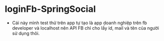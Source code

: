# loginFb-SpringSocial
- Cái này mình test thử trên app tự tạo là app doanh nghiệp trên fb developer và localhost nên API FB chỉ cho lấy id, mail và tên của người sử dụng thôi.

